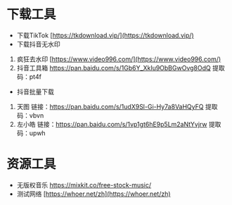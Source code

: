 # 下载工具
* 下载TikTok 
[https://tkdownload.vip/](https://tkdownload.vip/)
* 下载抖音无水印
1. 疯狂去水印
[https://www.video996.com/](https://www.video996.com/)
2. 抖音工具箱 https://pan.baidu.com/s/1Gb6Y_XkIu9ObBGwOvg8OdQ 
提取码：pt4f

* 抖音批量下载
1. 天图
链接：https://pan.baidu.com/s/1udX9Sl-Gi-Hy7a8VaHQyFQ 
提取码：vbvn
2. 左小皓
链接：https://pan.baidu.com/s/1vp1gt6hE9p5Lm2aNtYvjrw 
提取码：upwh 

# 资源工具
* 无版权音乐
https://mixkit.co/free-stock-music/
* 测试网络
[https://whoer.net/zh](https://whoer.net/zh)


